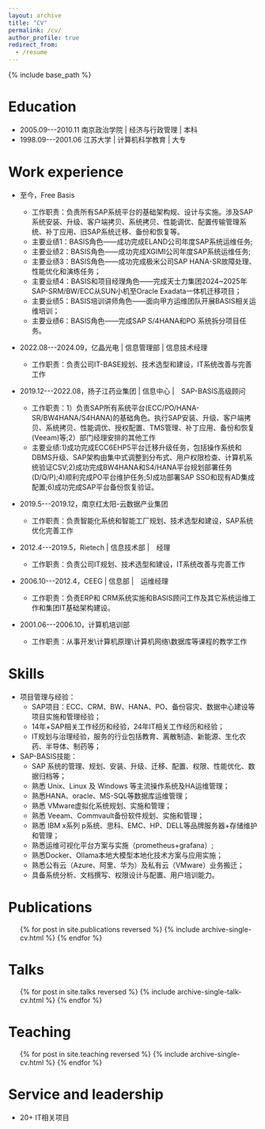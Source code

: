 ```yaml
---
layout: archive
title: "CV"
permalink: /cv/
author_profile: true
redirect_from:
  - /resume
---
```


{% include base_path %}

Education
======
* 2005.09---2010.11    南京政治学院 | 经济与行政管理 | 本科
* 1998.09---2001.06    江苏大学 | 计算机科学教育 | 大专

Work experience
======
* 至今，Free Basis 
  * 工作职责：负责所有SAP系统平台的基础架构规、设计与实施。涉及SAP系统安装、升级、客户端拷贝、系统拷贝、性能调优、配置传输管理系统、补丁应用、旧SAP系统迁移、备份和恢复等。
  * 主要业绩1：BASIS角色——成功完成ELAND公司年度SAP系统运维任务;
  * 主要业绩2：BASIS角色——成功完成XGIMI公司年度SAP系统运维任务;
  * 主要业绩3：BASIS角色——成功完成极米公司SAP HANA-SR故障处理、性能优化和演练任务；
  * 主要业绩4：BASIS和项目经理角色——完成天士力集团2024~2025年SAP-SRM/BW/ECC从SUN小机至Oracle Exadata一体机迁移项目；
  * 主要业绩5：BASIS培训讲师角色——面向甲方运维团队开展BASIS相关运维培训；
  * 主要业绩6：BASIS角色——完成SAP S/4HANA和PO 系统拆分项目任务。


* 2022.08---2024.09，亿晶光电 | 信息管理部 | 信息技术经理
  * 工作职责：负责公司IT-BASE规划、技术选型和建设，IT系统改善与完善工作

* 2019.12---2022.08，扬子江药业集团 | 信息中心 |　SAP-BASIS高级顾问
  * 工作职责：1）负责SAP所有系统平台(ECC/PO/HANA-SR/BW4HANA/S4HANA)的基础角色。执行SAP安装、升级、客户端拷贝、系统拷贝、性能调优、授权配置、TMS管理、补丁应用、备份和恢复(Veeam)等;2）部门经理安排的其他工作
  * 主要业绩:1)成功完成ECC6EHP5平台迁移升级任务，包括操作系统和DBMS升级、SAP架构由集中式调整到分布式、用户权限检查、计算机系统验证CSV;2)成功完成BW4HANA和S4/HANA平台规划部署任务(D/Q/P);4)顺利完成PO平台维护任务;5)成功部署SAP SSO和现有AD集成配置;6)成功完成SAP平台备份恢复验证。

* 2019.5---2019.12，南京红太阳-云数据产业集团
  * 工作职责：负责智能化系统和智能工厂规划、技术选型和建设，SAP系统优化完善工作

* 2012.4---2019.5，Rietech | 信息技术部 |　经理
  * 工作职责：负责公司IT规划、技术选型和建设，IT系统改善与完善工作

* 2006.10---2012.4，CEEG | 信息部 |　运维经理
  * 工作职责：负责ERP和 CRM系统实施和BASIS顾问工作及其它系统运维工作和集团IT基础架构建设。

* 2001.06---2006.10，计算机培训部
  * 工作职责：从事开发\计算机原理\计算机网络\数据库等课程的教学工作

Skills
======
* 项目管理与经验：
  * SAP项目：ECC、CRM、BW、HANA、PO、备份容灾、数据中心建设等项目实施和管理经验；
  * 14年+SAP相关工作经历和经验，24年IT相关工作经历和经验；
  * IT规划与治理经验，服务的行业包括教育、离散制造、新能源、生化农药、半导体、制药等；
* SAP-BASIS技能：
  * SAP 系统的管理、规划、安装、升级、迁移、配置、权限、性能优化、数据归档等；
  * 熟悉 Unix、Linux 及 Windows 等主流操作系统及HA运维管理；
  * 熟悉HANA、oracle、MS-SQL等数据库运维管理；
  * 熟悉 VMware虚拟化系统规划、实施和管理；
  * 熟悉 Veeam、Commvault备份软件规划、实施和管理；
  * 熟悉 IBM x系列 p系统、思科、EMC、HP、DELL等品牌服务器+存储维护和管理；
  * 熟悉运维可视化平台方案与实施（prometheus+grafana）;
  * 熟悉Docker、Ollama本地大模型本地化技术方案与应用实施；
  * 熟悉公有云（Azure、阿里、华为）及私有云（VMware）业务搬迁；
  * 具备系统分析、文档撰写、权限设计与配置、用户培训能力。

Publications
======
  <ul>{% for post in site.publications reversed %}
    {% include archive-single-cv.html %}
  {% endfor %}</ul>
  
Talks
======
  <ul>{% for post in site.talks reversed %}
    {% include archive-single-talk-cv.html  %}
  {% endfor %}</ul>
  
Teaching
======
  <ul>{% for post in site.teaching reversed %}
    {% include archive-single-cv.html %}
  {% endfor %}</ul>
  
Service and leadership
======
* 20+ IT相关项目
